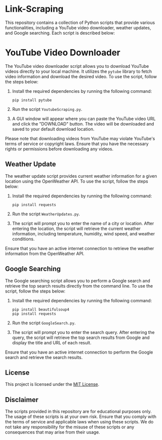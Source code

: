 # Link-Scraping

This repository contains a collection of Python scripts that provide various functionalities, including a YouTube video downloader, weather updates, and Google searching. Each script is described below:

# YouTube Video Downloader

The YouTube video downloader script allows you to download YouTube videos directly to your local machine. It utilizes the `pytube` library to fetch video information and download the desired video. To use the script, follow the steps below:

1. Install the required dependencies by running the following command:

   ```
   pip install pytube
   ```

2. Run the script `YoutubeScraping.py`.

3. A GUI window will appear where you can paste the YouTube video URL and click the "DOWNLOAD" button. The video will be downloaded and saved to your default download location.

Please note that downloading videos from YouTube may violate YouTube's terms of service or copyright laws. Ensure that you have the necessary rights or permissions before downloading any videos.

## Weather Update

The weather update script provides current weather information for a given location using the OpenWeather API. To use the script, follow the steps below:

1. Install the required dependencies by running the following command:

   ```
   pip install requests
   ```

2. Run the script `WeatherUpdates.py`.

3. The script will prompt you to enter the name of a city or location. After entering the location, the script will retrieve the current weather information, including temperature, humidity, wind speed, and weather conditions.

Ensure that you have an active internet connection to retrieve the weather information from the OpenWeather API.

## Google Searching

The Google searching script allows you to perform a Google search and retrieve the top search results directly from the command line. To use the script, follow the steps below:

1. Install the required dependencies by running the following command:

   ```
   pip install beautifulsoup4
   pip install requests
   ```

2. Run the script `GoogleSearch.py`.

3. The script will prompt you to enter the search query. After entering the query, the script will retrieve the top search results from Google and display the title and URL of each result.

Ensure that you have an active internet connection to perform the Google search and retrieve the search results.

## License

This project is licensed under the [MIT License](LICENSE).

## Disclaimer

The scripts provided in this repository are for educational purposes only. The usage of these scripts is at your own risk. Ensure that you comply with the terms of service and applicable laws when using these scripts. We do not take any responsibility for the misuse of these scripts or any consequences that may arise from their usage.
